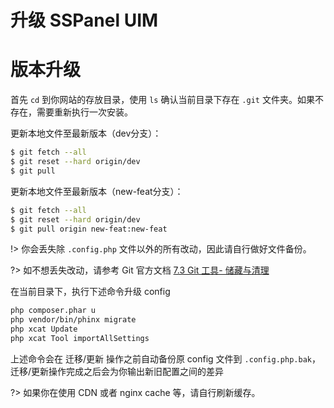 # 升级 SSPanel UIM

# 版本升级

首先 `cd` 到你网站的存放目录，使用 `ls` 确认当前目录下存在 `.git` 文件夹。如果不存在，需要重新执行一次安装。

更新本地文件至最新版本（dev分支）：

```bash
$ git fetch --all
$ git reset --hard origin/dev
$ git pull
```

更新本地文件至最新版本（new-feat分支）：

```bash
$ git fetch --all
$ git reset --hard origin/dev
$ git pull origin new-feat:new-feat
```

!> 你会丢失除 `.config.php` 文件以外的所有改动，因此请自行做好文件备份。

?> 如不想丢失改动，请参考 Git 官方文档 [7.3 Git 工具- 储藏与清理](https://git-scm.com/book/zh/v2/Git-%E5%B7%A5%E5%85%B7-%E5%82%A8%E8%97%8F%E4%B8%8E%E6%B8%85%E7%90%86)


在当前目录下，执行下述命令升级 config

```bash
php composer.phar u
php vendor/bin/phinx migrate
php xcat Update
php xcat Tool importAllSettings
```

上述命令会在 迁移/更新 操作之前自动备份原 config 文件到 `.config.php.bak`，迁移/更新操作完成之后会为你输出新旧配置之间的差异

?> 如果你在使用 CDN 或者 nginx cache 等，请自行刷新缓存。
